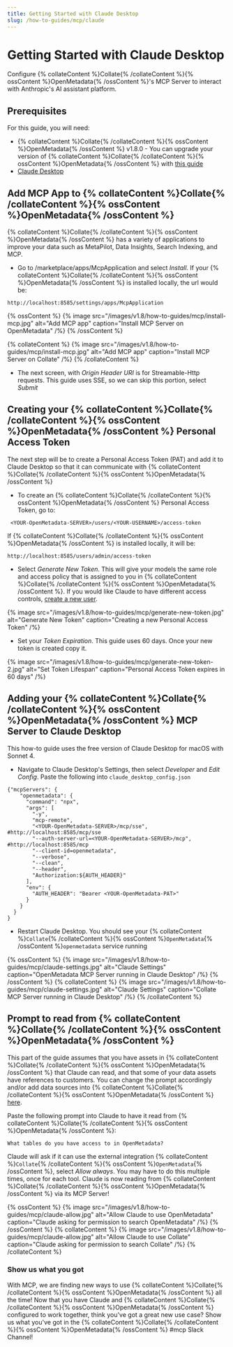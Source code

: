 ```yaml
---
title: Getting Started with Claude Desktop
slug: /how-to-guides/mcp/claude
---
```


# Getting Started with Claude Desktop

Configure {% collateContent %}Collate{% /collateContent %}{% ossContent %}OpenMetadata{% /ossContent %}'s MCP Server to interact with Anthropic's AI assistant platform. 

## Prerequisites
For this guide, you will need:
- {% collateContent %}Collate{% /collateContent %}{% ossContent %}OpenMetadata{% /ossContent %} v1.8.0 - You can upgrade your version of {% collateContent %}Collate{% /collateContent %}{% ossContent %}OpenMetadata{% /ossContent %} with [this guide](https://docs.open-metadata.org/latest/deployment/upgrade)
- [Claude Desktop](https://claude.ai/download)

## Add MCP App to {% collateContent %}Collate{% /collateContent %}{% ossContent %}OpenMetadata{% /ossContent %}
{% collateContent %}Collate{% /collateContent %}{% ossContent %}OpenMetadata{% /ossContent %} has a variety of applications to improve your data such as MetaPilot, Data Insights, Search Indexing, and MCP.

- Go to <YOUR-OpenMetadata-SERVER>/marketplace/apps/McpApplication and select *Install*. If your {% collateContent %}Collate{% /collateContent %}{% ossContent %}OpenMetadata{% /ossContent %} is installed locally, the url would be:
```
http://localhost:8585/settings/apps/McpApplication
```

{% ossContent %}
{% image
src="/images/v1.8/how-to-guides/mcp/install-mcp.jpg"
alt="Add MCP app"
caption="Install MCP Server on OpenMetadata"
/%}
{% /ossContent %}

{% collateContent %}
{% image
src="/images/v1.8/how-to-guides/mcp/install-mcp.jpg"
alt="Add MCP app"
caption="Install MCP Server on Collate"
/%}
{% /collateContent %}

- The next screen, with *Origin Header URI* is for Streamable-Http requests. This guide uses SSE, so we can skip this portion, select *Submit*

## Creating your {% collateContent %}Collate{% /collateContent %}{% ossContent %}OpenMetadata{% /ossContent %} Personal Access Token
The next step will be to create a Personal Access Token (PAT) and add it to Claude Desktop so that it can communicate with {% collateContent %}Collate{% /collateContent %}{% ossContent %}OpenMetadata{% /ossContent %}

- To create an {% collateContent %}Collate{% /collateContent %}{% ossContent %}OpenMetadata{% /ossContent %} Personal Access Token, go to:
```
 <YOUR-OpenMetadata-SERVER>/users/<YOUR-USERNAME>/access-token
```

If {% collateContent %}Collate{% /collateContent %}{% ossContent %}OpenMetadata{% /ossContent %} is installed locally, it will be:
```
http://localhost:8585/users/admin/access-token
```

- Select *Generate New Token*. This will give your models the same role and access policy that is assigned to you in {% collateContent %}Collate{% /collateContent %}{% ossContent %}OpenMetadata{% /ossContent %}. If you would like Claude to have different access controls, [create a new user](https://docs.open-metadata.org/latest/how-to-guides/admin-guide/roles-policies/use-cases).

{% image
src="/images/v1.8/how-to-guides/mcp/generate-new-token.jpg"
alt="Generate New Token"
caption="Creating a new Personal Access Token"
/%}

- Set your *Token Expiration*. This guide uses 60 days. Once your new token is created copy it.

{% image
src="/images/v1.8/how-to-guides/mcp/generate-new-token-2.jpg"
alt="Set Token Lifespan"
caption="Personal Access Token expires in 60 days"
/%}

## Adding your {% collateContent %}Collate{% /collateContent %}{% ossContent %}OpenMetadata{% /ossContent %} MCP Server to Claude Desktop
This how-to guide uses the free version of Claude Desktop for macOS with Sonnet 4.

- Navigate to Claude Desktop's Settings, then select *Developer* and *Edit Config*. Paste the following into `claude_desktop_config.json`

```
{"mcpServers": {
    "openmetadata": {
      "command": "npx",
      "args": [
        "-y",
        "mcp-remote",
        "<YOUR-OpenMetadata-SERVER>/mcp/sse",                 #http://localhost:8585/mcp/sse
        "--auth-server-url=<YOUR-OpenMetadata-SERVER>/mcp",   #http://localhost:8585/mcp
        "--client-id=openmetadata",
        "--verbose",
        "--clean",
        "--header",
        "Authorization:${AUTH_HEADER}"
      ],
      "env": {
        "AUTH_HEADER": "Bearer <YOUR-OpenMetadata-PAT>"
      }
    }
  }
}
```

- Restart Claude Desktop. You should see your {% collateContent %}`Collate`{% /collateContent %}{% ossContent %}`OpenMetadata`{% /ossContent %}`openmetadata` service running

{% ossContent %}
{% image
src="/images/v1.8/how-to-guides/mcp/claude-settings.jpg"
alt="Claude Settings"
caption="OpenMetadata MCP Server running in Claude Desktop"
/%}
{% /ossContent %}
{% collateContent %}
{% image
src="/images/v1.8/how-to-guides/mcp/claude-settings.jpg"
alt="Claude Settings"
caption="Collate MCP Server running in Claude Desktop"
/%}
{% /collateContent %}

## Prompt to read from {% collateContent %}Collate{% /collateContent %}{% ossContent %}OpenMetadata{% /ossContent %}
This part of the guide assumes that you have assets in {% collateContent %}Collate{% /collateContent %}{% ossContent %}OpenMetadata{% /ossContent %} that Claude can read, and that some of your data assets have references to customers. You can change the prompt accordingly and/or add data sources into {% collateContent %}Collate{% /collateContent %}{% ossContent %}OpenMetadata{% /ossContent %} [here](https://docs.open-metadata.org/latest/connectors).

Paste the following prompt into Claude to have it read from {% collateContent %}Collate{% /collateContent %}{% ossContent %}OpenMetadata{% /ossContent %}:
```
What tables do you have access to in OpenMetadata?
```

Claude will ask if it can use the external integration {% collateContent %}`Collate`{% /collateContent %}{% ossContent %}`OpenMetadata`{% /ossContent %}, select *Allow always*. You may have to do this multiple times, once for each tool. Claude is now reading from {% collateContent %}Collate{% /collateContent %}{% ossContent %}OpenMetadata{% /ossContent %} via its MCP Server!

{% ossContent %}
{% image
src="/images/v1.8/how-to-guides/mcp/claude-allow.jpg"
alt="Allow Claude to use OpenMetadata"
caption="Claude asking for permission to search OpenMetadata"
/%}
{% /ossContent %}
{% collateContent %}
{% image
src="/images/v1.8/how-to-guides/mcp/claude-allow.jpg"
alt="Allow Claude to use Collate"
caption="Claude asking for permission to search Collate"
/%}
{% /collateContent %}


### Show us what you got
With MCP, we are finding new ways to use {% collateContent %}Collate{% /collateContent %}{% ossContent %}OpenMetadata{% /ossContent %} all the time! Now that you have Claude and {% collateContent %}Collate{% /collateContent %}{% ossContent %}OpenMetadata{% /ossContent %} configured to work together, think you've got a great new use case? Show us what you've got in the {% collateContent %}Collate{% /collateContent %}{% ossContent %}OpenMetadata{% /ossContent %} #mcp Slack Channel!
